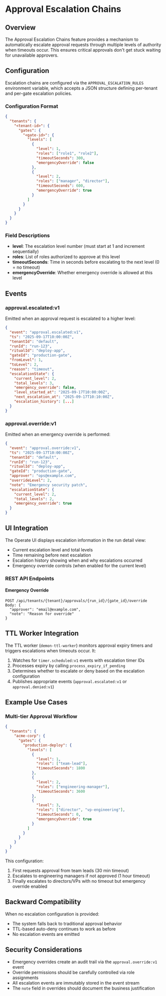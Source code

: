 # Approval Escalation Chains

## Overview

The Approval Escalation Chains feature provides a mechanism to automatically escalate approval requests through multiple levels of authority when timeouts occur. This ensures critical approvals don't get stuck waiting for unavailable approvers.

## Configuration

Escalation chains are configured via the `APPROVAL_ESCALATION_RULES` environment variable, which accepts a JSON structure defining per-tenant and per-gate escalation policies.

### Configuration Format

```json
{
  "tenants": {
    "<tenant-id>": {
      "gates": {
        "<gate-id>": {
          "levels": [
            {
              "level": 1,
              "roles": ["role1", "role2"],
              "timeoutSeconds": 300,
              "emergencyOverride": false
            },
            {
              "level": 2,
              "roles": ["manager", "director"],
              "timeoutSeconds": 600,
              "emergencyOverride": true
            }
          ]
        }
      }
    }
  }
}
```

### Field Descriptions

- **level**: The escalation level number (must start at 1 and increment sequentially)
- **roles**: List of roles authorized to approve at this level
- **timeoutSeconds**: Time in seconds before escalating to the next level (0 = no timeout)
- **emergencyOverride**: Whether emergency override is allowed at this level

## Events

### approval.escalated:v1

Emitted when an approval request is escalated to a higher level:

```json
{
  "event": "approval.escalated:v1",
  "ts": "2025-09-17T10:00:00Z",
  "tenantId": "default",
  "runId": "run-123",
  "ritualId": "deploy-app",
  "gateId": "production-gate",
  "fromLevel": 1,
  "toLevel": 2,
  "reason": "timeout",
  "escalationState": {
    "current_level": 2,
    "total_levels": 3,
    "emergency_override": false,
    "level_started_at": "2025-09-17T10:00:00Z",
    "next_escalation_at": "2025-09-17T10:10:00Z",
    "escalation_history": [...]
  }
}
```

### approval.override:v1

Emitted when an emergency override is performed:

```json
{
  "event": "approval.override:v1",
  "ts": "2025-09-17T10:00:00Z",
  "tenantId": "default",
  "runId": "run-123",
  "ritualId": "deploy-app",
  "gateId": "production-gate",
  "approver": "ops@example.com",
  "overrideLevel": 2,
  "note": "Emergency security patch",
  "escalationState": {
    "current_level": 2,
    "total_levels": 2,
    "emergency_override": true
  }
}
```

## UI Integration

The Operate UI displays escalation information in the run detail view:

- Current escalation level and total levels
- Time remaining before next escalation
- Escalation history showing when and why escalations occurred
- Emergency override controls (when enabled for the current level)

### REST API Endpoints

#### Emergency Override
```
POST /api/tenants/{tenant}/approvals/{run_id}/{gate_id}/override
Body: {
  "approver": "email@example.com",
  "note": "Reason for override"
}
```

## TTL Worker Integration

The TTL worker (`demon-ttl-worker`) monitors approval expiry timers and triggers escalations when timeouts occur. It:

1. Watches for `timer.scheduled:v1` events with escalation timer IDs
2. Processes expiry by calling `process_expiry_if_pending`
3. Determines whether to escalate or deny based on the escalation configuration
4. Publishes appropriate events (`approval.escalated:v1` or `approval.denied:v1`)

## Example Use Cases

### Multi-tier Approval Workflow
```json
{
  "tenants": {
    "acme-corp": {
      "gates": {
        "production-deploy": {
          "levels": [
            {
              "level": 1,
              "roles": ["team-lead"],
              "timeoutSeconds": 1800
            },
            {
              "level": 2,
              "roles": ["engineering-manager"],
              "timeoutSeconds": 3600
            },
            {
              "level": 3,
              "roles": ["director", "vp-engineering"],
              "timeoutSeconds": 0,
              "emergencyOverride": true
            }
          ]
        }
      }
    }
  }
}
```

This configuration:
1. First requests approval from team leads (30 min timeout)
2. Escalates to engineering managers if not approved (1 hour timeout)
3. Finally escalates to directors/VPs with no timeout but emergency override enabled

## Backward Compatibility

When no escalation configuration is provided:
- The system falls back to traditional approval behavior
- TTL-based auto-deny continues to work as before
- No escalation events are emitted

## Security Considerations

- Emergency overrides create an audit trail via the `approval.override:v1` event
- Override permissions should be carefully controlled via role assignments
- All escalation events are immutably stored in the event stream
- The `note` field in overrides should document the business justification